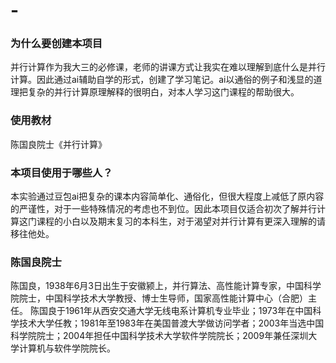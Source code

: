 # -
### 为什么要创建本项目
并行计算作为我大三的必修课，老师的讲课方式让我实在难以理解到底什么是并行计算。因此通过ai辅助自学的形式，创建了学习笔记。ai以通俗的例子和浅显的道理把复杂的并行计算原理解释的很明白，对本人学习这门课程的帮助很大。

### 使用教材
陈国良院士《并行计算》

### 本项目使用于哪些人？
本实验通过豆包ai把复杂的课本内容简单化、通俗化，但很大程度上减低了原内容的严谨性，对于一些特殊情况的考虑也不到位。因此本项目仅适合初次了解并行计算这门课程的小白以及期末复习的本科生，对于渴望对并行计算有更深入理解的请移往他处。

### 陈国良院士
陈国良，1938年6月3日出生于安徽颍上，并行算法、高性能计算专家，中国科学院院士，中国科学技术大学教授、博士生导师，国家高性能计算中心（合肥）主任。
陈国良于1961年从西安交通大学无线电系计算机专业毕业；1973年在中国科学技术大学任教；1981年至1983年在美国普渡大学做访问学者；2003年当选中国科学院院士；2004年担任中国科学技术大学软件学院院长；2009年兼任深圳大学计算机与软件学院院长。
